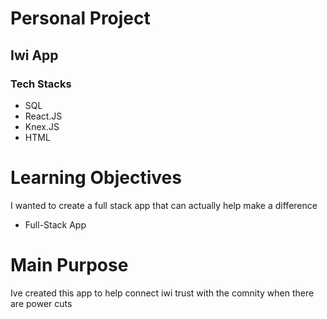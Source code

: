 # Personal Project

## Iwi App

### Tech Stacks
* SQL
* React.JS
* Knex.JS
* HTML


# Learning Objectives
I wanted to create a full stack app that can actually help make a difference 
* Full-Stack App

# Main Purpose 
Ive created this app to help connect iwi trust with the comnity when there are power cuts 
